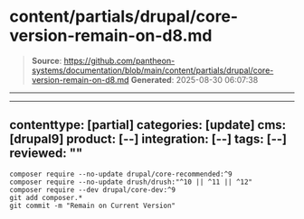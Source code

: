 # content/partials/drupal/core-version-remain-on-d8.md

> **Source**: https://github.com/pantheon-systems/documentation/blob/main/content/partials/drupal/core-version-remain-on-d8.md
> **Generated**: 2025-08-30 06:07:38

---

---
contenttype: [partial]
categories: [update]
cms: [drupal9]
product: [--]
integration: [--]
tags: [--]
reviewed: ""
---

  ```bash{promptUser:user}
  composer require --no-update drupal/core-recommended:^9
  composer require --no-update drush/drush:"^10 || ^11 || ^12"
  composer require --dev drupal/core-dev:^9
  git add composer.*
  git commit -m "Remain on Current Version"
  ```
